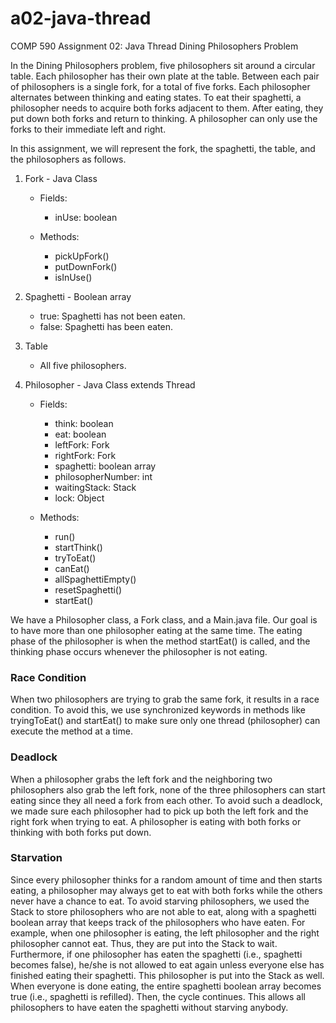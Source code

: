 # a02-java-thread
COMP 590 Assignment 02: Java Thread Dining Philosophers Problem

In the Dining Philosophers problem, five philosophers sit around a circular table. Each philosopher has their own plate at the table. Between each pair of philosophers is a single fork, for a total of five forks. Each philosopher alternates between thinking and eating states. To eat their spaghetti, a philosopher needs to acquire both forks adjacent to them. After eating, they put down both forks and return to thinking. A philosopher can only use the forks to their immediate left and right.

In this assignment, we will represent the fork, the spaghetti, the table, and the philosophers as follows. 

1. Fork - Java Class 
    - Fields: 
        - inUse: boolean

    - Methods:
        - pickUpFork()
        - putDownFork()
        - isInUse()

2. Spaghetti - Boolean array
    - true: Spaghetti has not been eaten.
    - false: Spaghetti has been eaten.

3. Table 
    - All five philosophers.

4. Philosopher - Java Class extends Thread
    - Fields: 
        - think: boolean
        - eat: boolean 
        - leftFork: Fork
        - rightFork: Fork
        - spaghetti: boolean array
        - philosopherNumber: int 
        - waitingStack: Stack<Philosopher>
        - lock: Object

    - Methods: 
        - run()
        - startThink()
        - tryToEat()
        - canEat()
        - allSpaghettiEmpty()
        - resetSpaghetti()
        - startEat()

We have a Philosopher class, a Fork class, and a Main.java file. Our goal is to have more than one philosopher eating at the same time. The eating phase of the philosopher is when the method startEat() is called, and the thinking phase occurs whenever the philosopher is not eating. 

### Race Condition
When two philosophers are trying to grab the same fork, it results in a race condition. To avoid this, we use synchronized keywords in methods like tryingToEat() and startEat() to make sure only one thread (philosopher) can execute the method at a time. 

### Deadlock 
When a philosopher grabs the left fork and the neighboring two philosophers also grab the left fork, none of the three philosophers can start eating since they all need a fork from each other. To avoid such a deadlock, we made sure each philosopher had to pick up both the left fork and the right fork when trying to eat. A philosopher is eating with both forks or thinking with both forks put down.

### Starvation
Since every philosopher thinks for a random amount of time and then starts eating, a philosopher may always get to eat with both forks while the others never have a chance to eat. To avoid starving philosophers, we used the Stack to store philosophers who are not able to eat, along with a spaghetti boolean array that keeps track of the philosophers who have eaten. For example, when one philosopher is eating, the left philosopher and the right philosopher cannot eat. Thus, they are put into the Stack to wait. Furthermore, if one philosopher has eaten the spaghetti (i.e., spaghetti becomes false), he/she is not allowed to eat again unless everyone else has finished eating their spaghetti. This philosopher is put into the Stack as well. When everyone is done eating, the entire spaghetti boolean array becomes true (i.e., spaghetti is refilled). Then, the cycle continues. This allows all philosophers to have eaten the spaghetti without starving anybody.
